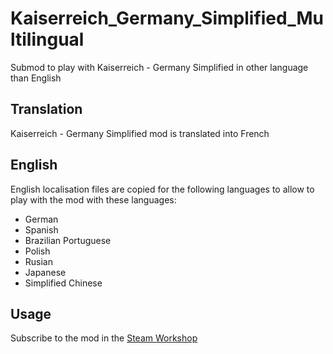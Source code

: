 # Kaiserreich_Germany_Simplified_Multilingual

Submod to play with Kaiserreich - Germany Simplified in other language than English

## Translation

Kaiserreich - Germany Simplified mod is translated into French

## English

English localisation files are copied for the following languages to allow to play with the mod with these languages:
- German
- Spanish
- Brazilian Portuguese
- Polish
- Rusian
- Japanese
- Simplified  Chinese

## Usage

Subscribe to the mod in the [Steam Workshop](https://steamcommunity.com/sharedfiles/filedetails/?id=3456883865)
